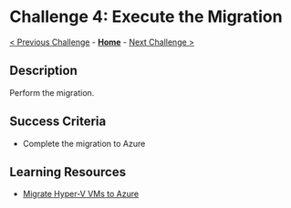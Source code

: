# Challenge 4: Execute the Migration

[< Previous Challenge](./03-discovery.md) - **[Home](../README.md)** - [Next Challenge >](./05-modernise.md)

## Description

Perform the migration.

## Success Criteria

- Complete the migration to Azure

## Learning Resources

- [Migrate Hyper-V VMs to Azure](https://docs.microsoft.com/azure/migrate/tutorial-migrate-hyper-v?tabs=UI)
